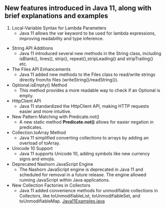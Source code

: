 ## New features introduced in Java 11, along with brief explanations and examples

1) Local-Variable Syntax for Lambda Parameters
    * Java 11 allows the var keyword to be used for lambda expressions, improving readability and type inference.
* String API Additions
    * Java 11 introduced several new methods in the String class, including isBlank(), lines(), strip(),
      repeat(),stripLeading() and stripTrailing() etc.
* The Files API Enhancements
    * Java 11 added new methods to the Files class to read/write strings directly from/to files (writeString()/readString()).
* Optional.isEmpty() Method
    * This method provides a more readable way to check if an Optional is empty.
* HttpClient API
    * Java 11 standardized the HttpClient API, making HTTP requests easier and more intuitive.
* New Pattern Matching with Predicate.not()
    * A new static method **Predicate.not()** allows for easier negation in predicates.
* Collection.toArray Method
    * Java 11 simplified converting collections to arrays by adding an overload of toArray.
* Unicode 10 Support
    * Java 11 supports Unicode 10, adding symbols like new currency signs and emojis.
* Deprecated Nashorn JavaScript Engine
    * The Nashorn JavaScript engine is deprecated in Java 11 and scheduled for removal in a future release.
      The engine allowed running JavaScript within Java applications.
* New Collection Factories in Collectors
    * Java 11 added convenience methods for unmodifiable collections in Collectors, like toUnmodifiableList,
      toUnmodifiableSet, and toUnmodifiableMap.
      [Java11Examples.java](..%2Fsrc%2Fmain%2Fjava%2Forg%2Fdsa%2Finterview%2Ffeature%2Fjava11%2FJava11Examples.java)
